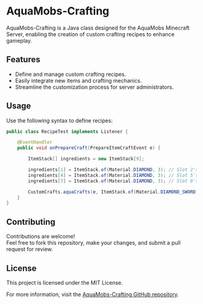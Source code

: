 # AquaMobs-Crafting

AquaMobs-Crafting is a Java class designed for the AquaMobs Minecraft Server, enabling the creation of custom crafting recipes to enhance gameplay.

## Features

- Define and manage custom crafting recipes.  
- Easily integrate new items and crafting mechanics.  
- Streamline the customization process for server administrators.  

## Usage

Use the following syntax to define recipes:
```java
public class RecipeTest implements Listener {

    @EventHandler
    public void onPrepareCraft(PrepareItemCraftEvent e) {

        ItemStack[] ingredients = new ItemStack[9];

        ingredients[1] = ItemStack.of(Material.DIAMOND, 3); // Slot 2's Requirement
        ingredients[4] = ItemStack.of(Material.DIAMOND, 3); // Slot 5's Requirement
        ingredients[7] = ItemStack.of(Material.DIAMOND, 3); // Slot 8's Requirement

        CustomCrafts.aquaCrafts(e, ItemStack.of(Material.DIAMOND_SWORD, 1), ingredients); // Output
    }
}
```

## Contributing

Contributions are welcome!  
Feel free to fork this repository, make your changes, and submit a pull request for review.  

## License

This project is licensed under the MIT License.  

For more information, visit the [AquaMobs-Crafting GitHub repository](https://github.com/Aquatikss/AquaMobs-Crafting).

